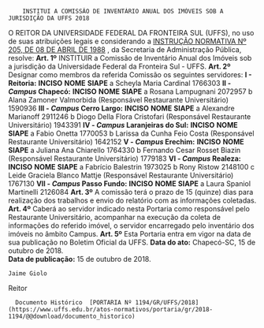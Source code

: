         INSTITUI A COMISSÃO DE INVENTÁRIO ANUAL DOS IMÓVEIS SOB A JURISDIÇÃO DA UFFS 2018  

 O REITOR DA UNIVERSIDADE FEDERAL DA FRONTEIRA SUL (UFFS), no uso de suas atribuições legais e considerando a [INSTRUÇÃO NORMATIVA Nº 205, DE 08 DE ABRIL DE 1988](http://www.comprasnet.gov.br/legislacao/in/in205_88.htm)  , da Secretaria de Administração Pública, resolve:   **Art. 1º** INSTITUIR a Comissão de Inventário Anual dos Imóveis sob a jurisdição da Universidade Federal da Fronteira Sul - UFFS.   **Art. 2º** Designar como membros da referida Comissão os seguintes servidores: **I - Reitoria:**      **INCISO**    **NOME**    **SIAPE**      a   Scheyla Maria Cardinal   1766303     **II - *Campus* Chapecó:**      **INCISO**    **NOME**    **SIAPE**      a   Rosana Lampugnani   2072957     b   Alana Zamoner Valmorbida (Responsável Restaurante Universitário)   1590936     **III - *Campus* Cerro Largo:**      **INCISO**    **NOME**    **SIAPE**      a   Alexandre Marianoff   2911246     b   Diogo Della Flora Cristofari (Responsável Restaurante Universitário)   1943391     **IV - *Campus* Laranjeiras do Sul:**      **INCISO**    **NOME**    **SIAPE**      a   Fabio Onetta   1770053     b   Larissa da Cunha Feio Costa (Responsável Restaurante Universitário)   1642152     **V - *Campus* Erechim:**      **INCISO**    **NOME**    **SIAPE**      a   Juliana Ana Chiarello   1764330     b   Fernando Cesar Rosset Biazin (Responsável Restaurante Universitário)   1779183     **VI - *Campus* Realeza:**      **INCISO**    **NOME**    **SIAPE**      a   Fabrício Balestrin   1973025     b   Rony Ristow   2148100     c   Leide Graciela Blanco Mattje (Responsável Restaurante Universitário)   1767130     **VII - *Campus* Passo Fundo:**      **INCISO**    **NOME**    **SIAPE**      a   Laura Spaniol Martinelli   2126084       **Art. 3º** A comissão terá o prazo de 15 (quinze) dias para realização dos trabalhos e envio do relatório com as informações coletadas.   **Art. 4º** Caberá ao servidor indicado nesta Portaria como responsável pelo Restaurante Universitário, acompanhar na execução da coleta de informações do referido imóvel, o servidor encarregado pelo inventário dos imóveis no âmbito Campus.   **Art. 5º** Esta Portaria entra em vigor na data de sua publicação no Boletim Oficial da UFFS.      **Data do ato:** Chapecó-SC, 15 de outubro de 2018.   
 **Data de publicação:**  15 de outubro de 2018. 

    Jaime Giolo   
 Reitor 

      Documento Histórico  [PORTARIA Nº 1194/GR/UFFS/2018](https://www.uffs.edu.br/atos-normativos/portaria/gr/2018-1194/@@download/documento_historico)     
      